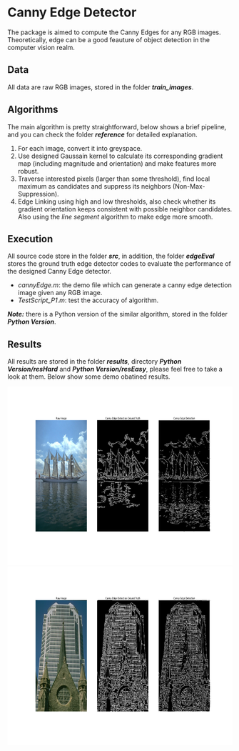 # Canny Edge Detector
The package is aimed to compute the Canny Edges for any RGB images. Theoretically, edge can be a good feauture of object detection in the computer vision realm.

Data
----
All data are raw RGB images, stored in the folder **_train_images_**. 


Algorithms
----------
The main algorithm is pretty straightforward, below shows a brief pipeline, and you can check the folder **_reference_** for detailed explanation.

1. For each image, convert it into greyspace. 
2. Use designed Gaussain kernel to calculate its corresponding gradient map (including magnitude and orientation) and make features more robust.
3. Traverse interested pixels (larger than some threshold), find local maximum as candidates and suppress its neighbors (Non-Max-Suppression).
4. Edge Linking using high and low thresholds, also check whether its gradient orientation keeps consistent with possible neighbor candidates. Also using the _line segment_ algorithm to make edge more smooth.


Execution
---------
All source code store in the folder **_src_**, in addition, the folder **_edgeEval_** stores the ground truth edge detector codes to evaluate the performance of the designed Canny Edge detector. 
* _cannyEdge.m_: the demo file which can generate a canny edge detection image given any RGB image. 
* _TestScript_P1.m_: test the accuracy of algorithm.

**_Note:_** there is a Python version of the similar algorithm, stored in the folder **_Python Version_**.

Results
-------
All results are stored in the folder **_results_**, directory **_Python Version/resHard_** and **_Python Version/resEasy_**, please feel free to take a look at them. Below show some demo obatined results.

<div align=center>
  <img width="800" height="400" src="./Python Version/resHard/figure_5.png", alt="demo1"/>
</div>

<div align=center>
  <img width="800" height="400" src="./Python Version/resEasy/figure_15.png", alt="demo2"/>
</div>
